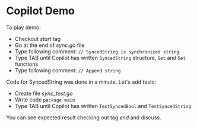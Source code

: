# Copilot Demo

To play demo:

- Checkout *start* tag
- Go at the end of *sync.go* file
- Type following comment: `// SyncedString is synchronized string`
- Type TAB until Copilot has written `SyncedString` structure, `Get` and `Set` functions
- Type following comment: `// Append string`

Code for SyncedString was done in a minute. Let's add tests:

- Create file *sync_test.go*
- Write code `package main`
- Type TAB until Copilot has written `TestSyncedBool` and `TestSyncedString`

You can see expected result checking out tag *end* and discuss.
